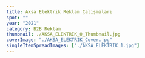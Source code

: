 ```yaml
---
title: Aksa Elektrik Reklam Çalışmaları
spot: ""
year: "2021"
category: B2B Reklam
thumbnail: ./AKSA_ELEKTRIK_0_Thumbnail.jpg
coverImage: "./AKSA_ELEKTRIK_Cover.jpg"
singleItemSpreadImages: ["./AKSA_ELEKTRIK_1.jpg"]
---
```


